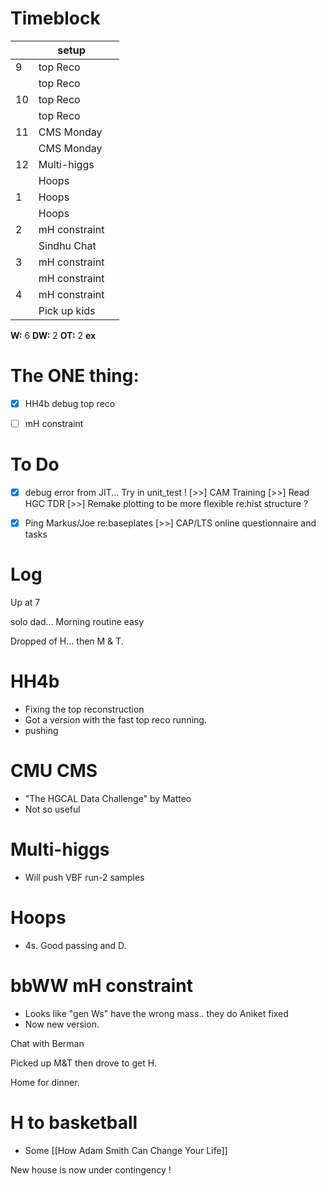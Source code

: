 # Timeblock

|     | setup         |     |
| --- | ------------- | --- |
| 9   | top Reco      |     |
|     | top Reco      |     |
| 10  | top Reco      |     |
|     | top Reco      |     |
| 11  | CMS Monday    |     |
|     | CMS Monday    |     |
| 12  | Multi-higgs   |     |
|     | Hoops         |     |
| 1   | Hoops         |     |
|     | Hoops         |     |
| 2   | mH constraint |     |
|     | Sindhu Chat   |     |
| 3   | mH constraint |     |
|     | mH constraint |     |
| 4   | mH constraint |     |
|     | Pick up kids  |     |

**W:** 6 
**DW:**  2
**OT:** 2
**ex**

# The ONE thing: 
- [x] HH4b debug top reco
- [ ] mH constraint


# To Do
- [x] debug error from JIT... Try in unit_test ! 
 [>>] CAM Training
 [>>] Read HGC TDR
 [>>] Remake plotting to be more flexible re:hist structure ? 
- [x] Ping Markus/Joe re:baseplates
 [>>] CAP/LTS online questionnaire and tasks


# Log

Up at 7 

solo dad... Morning routine easy

Dropped of H... then M & T. 

# HH4b
- Fixing the top reconstruction
- Got a version with the fast top reco running.
- pushing


# CMU CMS
- "The HGCAL Data Challenge" by Matteo
- Not so useful

# Multi-higgs
- Will push VBF run-2 samples

# Hoops
- 4s. Good passing and D.

# bbWW mH constraint
- Looks like "gen Ws" have the wrong mass.. they do Aniket fixed
- Now new version.

Chat with Berman 

Picked up M&T then drove to get H.

Home for dinner. 

# H to basketball
- Some [[How Adam Smith Can Change Your Life]]

New house is now under contingency !